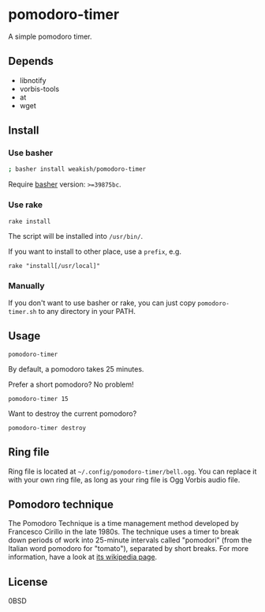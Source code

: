 pomodoro-timer
==============

A simple pomodoro timer.

Depends
-------

- libnotify
- vorbis-tools
- at
- wget

Install
-------

### Use basher

```sh
; basher install weakish/pomodoro-timer
```

Require [basher][] version: `>=39875bc`.

[basher]: https://github.com/basherpm/basher

### Use rake

    rake install

The script will be installed into `/usr/bin/`.

If you want to install to other place, use a `prefix`, e.g.

    rake "install[/usr/local]"

### Manually

If you don't want to use basher or rake,
you can just copy `pomodoro-timer.sh` to any directory in your PATH.

Usage
-----

    pomodoro-timer

By default, a pomodoro takes 25 minutes.

Prefer a short pomodoro? No problem!

    pomodoro-timer 15

Want to destroy the current pomodoro?

    pomodoro-timer destroy


Ring file
---------

Ring file is located at `~/.config/pomodoro-timer/bell.ogg`.
You can replace it with your own ring file,
as long as your ring file is Ogg Vorbis audio file.


Pomodoro technique
------------------

The Pomodoro Technique is a time management method developed by Francesco Cirillo in the late 1980s.
The technique uses a timer to break down periods of work into 25-minute intervals called "pomodori" (from the Italian word pomodoro for "tomato"), separated by short breaks.
For more information, have a look at [its wikipedia page](https://en.wikipedia.org/wiki/Pomodoro_Technique).

License
---------

0BSD
